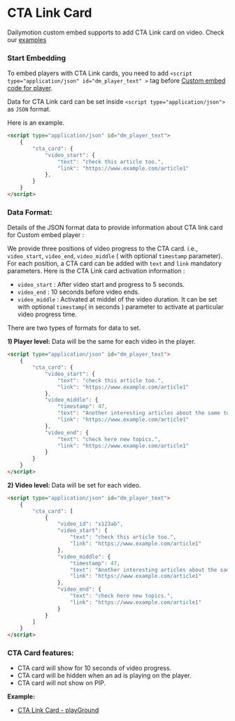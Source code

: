 # CTA Link Card

Dailymotion custom embed supports to add CTA Link card on video. Check our [examples](#example-links)

### Start Embedding

To embed players with CTA Link cards, you need to add `<script type="application/json" id="dm_player_text" >` tag before [Custom embed code for player](https://dmvs-apac.github.io/custom-embed-v2/).

Data for CTA Link card can be set inside `<script type="application/json">` as `JSON` format.

Here is an example.

```html
<script type="application/json" id="dm_player_text">
    {
        "cta_card": {
            "video_start": {
                "text": "check this article too.",
                "link": "https://www.example.com/article1"
            },
        }
    }
</script>
```

### Data Format:

Details of the JSON format data to provide information about CTA link card for Custom embed player :

We provide three positions of video progress to the CTA card. i.e., `video_start`, `video_end`, `video_middle` ( with optional `timestamp` parameter). For each position, a CTA card can be added with `text` and `link` mandatory parameters. Here is the CTA Link card activation information : 

- `video_start` : After video start and progress to 5 seconds.
- `video_end` : 10 seconds before video ends.
- `video_middle` : Activated at middel of the video duration. It can be set with optional `timestamp`( in seconds ) parameter to activate at particular video progress time.


There are two types of formats for data to set.

__1) Player level:__ Data will be the same for each video in the player.

```html
<script type="application/json" id="dm_player_text">
    {
        "cta_card": {
            "video_start": {
                "text": "check this article too.",
                "link": "https://www.example.com/article1"
            },
            "video_middle": {
                "timestamp": 47, 
                "text": "Another interesting articles about the same topic",
                "link": "https://www.example.com/article1"
            },
            "video_end": {
                "text": "check here new topics.",
                "link": "https://www.example.com/article1"
            }
        }
    }
</script>
```

__2) Video level:__ Data will be set for each video.


```html
<script type="application/json" id="dm_player_text">
    {
        "cta_card": [
            {
                "video_id": "x123ab",
                "video_start": {
                    "text": "check this article too.",
                    "link": "https://www.example.com/article1"
                },
                "video_middle": {
                    "timestamp": 47,
                    "text": "Another interesting articles about the same topic",
                    "link": "https://www.example.com/article1"
                },
                "video_end": {
                    "text": "check here new topics.",
                    "link": "https://www.example.com/article1"
                }
            }
        ]
    }
</script>
```

### CTA Card features:
- CTA card will show for 10 seconds of video progress.
- CTA card will be hidden when an ad is playing on the player.
- CTA card will not show on PIP.

**Example:**

- [CTA Link Card - playGround](https://dmvs-apac.github.io/custom-embed-v2/examples/cta_card/index.html)